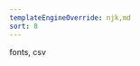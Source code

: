 ```yaml
---
templateEngineOverride: njk,md
sort: 8
---
```


<!--
AUTHOR HINT: Loaders of ResourcesPlugin
-->

fonts, csv
